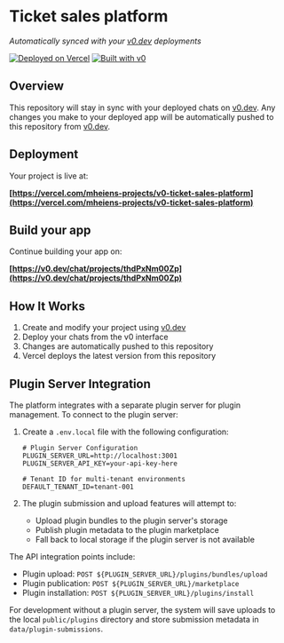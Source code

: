 # Ticket sales platform

_Automatically synced with your [v0.dev](https://v0.dev) deployments_

[![Deployed on Vercel](https://img.shields.io/badge/Deployed%20on-Vercel-black?style=for-the-badge&logo=vercel)](https://vercel.com/mheiens-projects/v0-ticket-sales-platform)
[![Built with v0](https://img.shields.io/badge/Built%20with-v0.dev-black?style=for-the-badge)](https://v0.dev/chat/projects/thdPxNm00Zp)

## Overview

This repository will stay in sync with your deployed chats on [v0.dev](https://v0.dev).
Any changes you make to your deployed app will be automatically pushed to this repository from [v0.dev](https://v0.dev).

## Deployment

Your project is live at:

**[https://vercel.com/mheiens-projects/v0-ticket-sales-platform](https://vercel.com/mheiens-projects/v0-ticket-sales-platform)**

## Build your app

Continue building your app on:

**[https://v0.dev/chat/projects/thdPxNm00Zp](https://v0.dev/chat/projects/thdPxNm00Zp)**

## How It Works

1. Create and modify your project using [v0.dev](https://v0.dev)
2. Deploy your chats from the v0 interface
3. Changes are automatically pushed to this repository
4. Vercel deploys the latest version from this repository

## Plugin Server Integration

The platform integrates with a separate plugin server for plugin management. To connect to the plugin server:

1. Create a `.env.local` file with the following configuration:

   ```
   # Plugin Server Configuration
   PLUGIN_SERVER_URL=http://localhost:3001
   PLUGIN_SERVER_API_KEY=your-api-key-here

   # Tenant ID for multi-tenant environments
   DEFAULT_TENANT_ID=tenant-001
   ```

2. The plugin submission and upload features will attempt to:
   - Upload plugin bundles to the plugin server's storage
   - Publish plugin metadata to the plugin marketplace
   - Fall back to local storage if the plugin server is not available

The API integration points include:

- Plugin upload: `POST ${PLUGIN_SERVER_URL}/plugins/bundles/upload`
- Plugin publication: `POST ${PLUGIN_SERVER_URL}/marketplace`
- Plugin installation: `POST ${PLUGIN_SERVER_URL}/plugins/install`

For development without a plugin server, the system will save uploads to the local `public/plugins` directory and store submission metadata in `data/plugin-submissions`.
